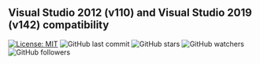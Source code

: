 ## Visual Studio 2012 (v110) and Visual Studio 2019 (v142) compatibility
[![License: MIT](https://img.shields.io/badge/License-MIT-yellow.svg)](https://opensource.org/licenses/MIT)
![GitHub last commit](https://img.shields.io/github/last-commit/glensand/vs2019_vs2012compatibility?color=red&style=plastic)
![GitHub stars](https://img.shields.io/github/stars/glensand/vs2019_vs2012compatibility?style=social)
![GitHub watchers](https://img.shields.io/github/watchers/glensand/vs2019_vs2012compatibility?style=social)
![GitHub followers](https://img.shields.io/github/followers/glensand?style=social)
